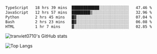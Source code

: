 <!--START_SECTION:waka-->

```txt
TypeScript   18 hrs 39 mins  ████████████░░░░░░░░░░░░░   47.46 %
JavaScript   12 hrs 57 mins  ████████▒░░░░░░░░░░░░░░░░   32.96 %
Python       2 hrs 45 mins   █▓░░░░░░░░░░░░░░░░░░░░░░░   07.04 %
Bash         2 hrs 23 mins   █▓░░░░░░░░░░░░░░░░░░░░░░░   06.08 %
HTML         1 hr 7 mins     ▓░░░░░░░░░░░░░░░░░░░░░░░░   02.85 %
```

<!--END_SECTION:waka-->

<!--START_SECTION:stats-->
![tranviet0710's GitHub stats](https://github-readme-stats.vercel.app/api?username=tranviet0710&show_icons=true&theme=transparent&rank_icon=github)
<!--END_SECTION:stats-->

<!--START_SECTION:repo-->
<!--END_SECTION:repo-->

<!--START_SECTION:top-lang-->
![Top Langs](https://github-readme-stats.vercel.app/api/top-langs/?username=tranviet0710&layout=pie&theme=transparent)
<!--END_SECTION:top-lang-->
